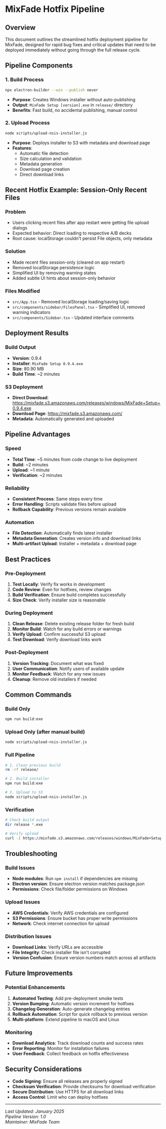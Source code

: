 # MixFade Hotfix Pipeline

## Overview

This document outlines the streamlined hotfix deployment pipeline for MixFade, designed for rapid bug fixes and critical updates that need to be deployed immediately without going through the full release cycle.

## Pipeline Components

### 1. Build Process
```bash
npx electron-builder --win --publish never
```
- **Purpose**: Creates Windows installer without auto-publishing
- **Output**: `MixFade Setup [version].exe` in `release/` directory
- **Benefits**: Fast build, no accidental publishing, manual control

### 2. Upload Process
```bash
node scripts/upload-nsis-installer.js
```
- **Purpose**: Deploys installer to S3 with metadata and download page
- **Features**: 
  - Automatic file detection
  - Size calculation and validation
  - Metadata generation
  - Download page creation
  - Direct download links

## Recent Hotfix Example: Session-Only Recent Files

### Problem
- Users clicking recent files after app restart were getting file upload dialogs
- Expected behavior: Direct loading to respective A/B decks
- Root cause: localStorage couldn't persist File objects, only metadata

### Solution
- Made recent files session-only (cleared on app restart)
- Removed localStorage persistence logic
- Simplified UI by removing warning states
- Added subtle UI hints about session-only behavior

### Files Modified
- `src/App.tsx` - Removed localStorage loading/saving logic
- `src/components/sidebar/FilesPanel.tsx` - Simplified UI, removed warning indicators
- `src/components/Sidebar.tsx` - Updated interface comments

## Deployment Results

### Build Output
- **Version**: 0.9.4
- **Installer**: `MixFade Setup 0.9.4.exe`
- **Size**: 80.90 MB
- **Build Time**: ~2 minutes

### S3 Deployment
- **Direct Download**: https://mixfade.s3.amazonaws.com/releases/windows/MixFade+Setup+0.9.4.exe
- **Download Page**: https://mixfade.s3.amazonaws.com/
- **Metadata**: Automatically generated and uploaded

## Pipeline Advantages

### Speed
- **Total Time**: ~5 minutes from code change to live deployment
- **Build**: ~2 minutes
- **Upload**: ~1 minute
- **Verification**: ~2 minutes

### Reliability
- **Consistent Process**: Same steps every time
- **Error Handling**: Scripts validate files before upload
- **Rollback Capability**: Previous versions remain available

### Automation
- **File Detection**: Automatically finds latest installer
- **Metadata Generation**: Creates version info and download links
- **Multi-artifact Upload**: Installer + metadata + download page

## Best Practices

### Pre-Deployment
1. **Test Locally**: Verify fix works in development
2. **Code Review**: Even for hotfixes, review changes
3. **Build Verification**: Ensure build completes successfully
4. **Size Check**: Verify installer size is reasonable

### During Deployment
1. **Clean Release**: Delete existing release folder for fresh build
2. **Monitor Build**: Watch for any build errors or warnings
3. **Verify Upload**: Confirm successful S3 upload
4. **Test Download**: Verify download links work

### Post-Deployment
1. **Version Tracking**: Document what was fixed
2. **User Communication**: Notify users of available update
3. **Monitor Feedback**: Watch for any new issues
4. **Cleanup**: Remove old installers if needed

## Common Commands

### Build Only
```bash
npm run build:exe
```

### Upload Only (after manual build)
```bash
node scripts/upload-nsis-installer.js
```

### Full Pipeline
```bash
# 1. Clean previous build
rm -rf release/

# 2. Build installer
npm run build:exe

# 3. Upload to S3
node scripts/upload-nsis-installer.js
```

### Verification
```bash
# Check build output
dir release *.exe

# Verify upload
curl -I https://mixfade.s3.amazonaws.com/releases/windows/MixFade+Setup+0.9.4.exe
```

## Troubleshooting

### Build Issues
- **Node modules**: Run `npm install` if dependencies are missing
- **Electron version**: Ensure electron version matches package.json
- **Permissions**: Check file/folder permissions on Windows

### Upload Issues
- **AWS Credentials**: Verify AWS credentials are configured
- **S3 Permissions**: Ensure bucket has proper write permissions
- **Network**: Check internet connection for upload

### Distribution Issues
- **Download Links**: Verify URLs are accessible
- **File Integrity**: Check installer file isn't corrupted
- **Version Confusion**: Ensure version numbers match across all artifacts

## Future Improvements

### Potential Enhancements
1. **Automated Testing**: Add pre-deployment smoke tests
2. **Version Bumping**: Automatic version increment for hotfixes
3. **Changelog Generation**: Auto-generate changelog entries
4. **Rollback Automation**: Script for quick rollback to previous version
5. **Multi-platform**: Extend pipeline to macOS and Linux

### Monitoring
- **Download Analytics**: Track download counts and success rates
- **Error Reporting**: Monitor for installation failures
- **User Feedback**: Collect feedback on hotfix effectiveness

## Security Considerations

- **Code Signing**: Ensure all releases are properly signed
- **Checksum Verification**: Provide checksums for download verification
- **Secure Distribution**: Use HTTPS for all download links
- **Access Control**: Limit who can deploy hotfixes

---

*Last Updated: January 2025*  
*Pipeline Version: 1.0*  
*Maintainer: MixFade Team* 